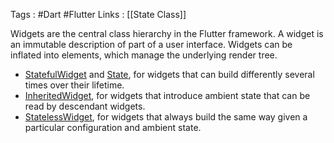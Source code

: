 Tags :  #Dart #Flutter 
Links : [[State Class]]

Widgets are the central class hierarchy in the Flutter framework. A widget is an immutable description of part of a user interface. Widgets can be inflated into elements, which manage the underlying render tree.

-   [StatefulWidget](https://api.flutter.dev/flutter/widgets/StatefulWidget-class.html) and [State](https://api.flutter.dev/flutter/widgets/State-class.html), for widgets that can build differently several times over their lifetime.
-   [InheritedWidget](https://api.flutter.dev/flutter/widgets/InheritedWidget-class.html), for widgets that introduce ambient state that can be read by descendant widgets.
-   [StatelessWidget](https://api.flutter.dev/flutter/widgets/StatelessWidget-class.html), for widgets that always build the same way given a particular configuration and ambient state.